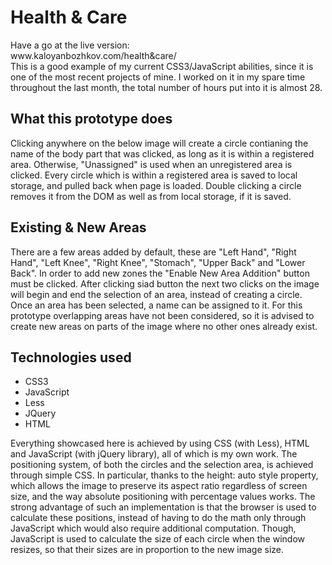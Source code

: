 <h1>Health & Care</h1>
<p>Have a go at the live version:<br/>www.kaloyanbozhkov.com/health&care/<br/>This is a good example of my current CSS3/JavaScript abilities, since it is one of the most recent projects of mine. I worked on it in my spare time throughout the last month, the total number of hours put into it is almost 28.</p>
<h2>What this prototype does</h2>
<p>Clicking anywhere on the below image will create a circle contianing the name of the body part that was clicked, as long as it is within a registered area. Otherwise, "Unassigned" is used when an unregistered area is clicked. Every circle which is within a registered area is saved to local storage, and pulled back when page is loaded. Double clicking a circle removes it from the DOM as well as from local storage, if it is saved.</p>
<h2>Existing & New Areas</h2>
<p>There are a few areas added by default, these are "Left Hand", "Right Hand", "Left Knee", "Right Knee", "Stomach", "Upper Back" and "Lower Back". In order to add new zones the "Enable New Area Addition" button must be clicked. After clicking siad button the next two clicks on the image will begin and end the selection of an area, instead of creating a circle. Once an area has been selected, a name can be assigned to it. For this prototype overlapping areas have not been considered, so it is advised to create new areas on parts of the image where no other ones already exist.</p>
<h2>Technologies used</h2>
<ul>
  <li>CSS3</li>
  <li>JavaScript</li>
  <li>Less</li>
  <li>JQuery</li>
  <li>HTML</li>
</ul>
<p>Everything showcased here is achieved by using CSS (with Less), HTML and JavaScript (with jQuery library), all of which is my own work. The positioning system, of both the circles and the selection area, is achieved through simple CSS. In particular, thanks to the height: auto style property, which allows the image to preserve its aspect ratio regardless of screen size, and the way absolute positioning with percentage values works. The strong advantage of such an implementation is that the browser is used to calculate these positions, instead of having to do the math only through JavaScript which would also require additional computation. Though, JavaScript is used to calculate the size of each circle when the window resizes, so that their sizes are in proportion to the new image size.</p>
